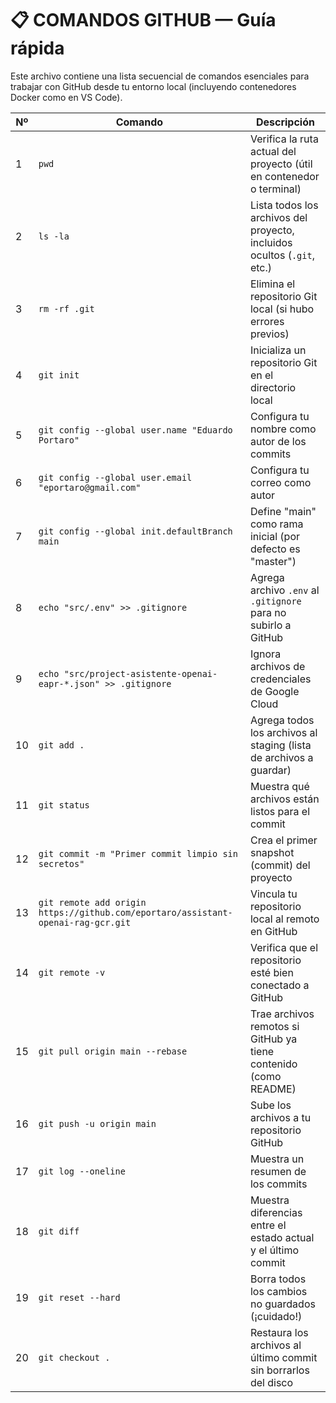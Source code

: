 # 📋 COMANDOS GITHUB — Guía rápida

Este archivo contiene una lista secuencial de comandos esenciales para trabajar con GitHub desde tu entorno local (incluyendo contenedores Docker como en VS Code).

| Nº  | Comando                                                                 | Descripción                                                              |
|-----|-------------------------------------------------------------------------|---------------------------------------------------------------------------|
| 1   | `pwd`                                                                   | Verifica la ruta actual del proyecto (útil en contenedor o terminal)     |
| 2   | `ls -la`                                                                | Lista todos los archivos del proyecto, incluidos ocultos (`.git`, etc.)  |
| 3   | `rm -rf .git`                                                           | Elimina el repositorio Git local (si hubo errores previos)               |
| 4   | `git init`                                                              | Inicializa un repositorio Git en el directorio local                     |
| 5   | `git config --global user.name "Eduardo Portaro"`                      | Configura tu nombre como autor de los commits                            |
| 6   | `git config --global user.email "eportaro@gmail.com"`                  | Configura tu correo como autor                                           |
| 7   | `git config --global init.defaultBranch main`                          | Define "main" como rama inicial (por defecto es "master")                |
| 8   | `echo "src/.env" >> .gitignore`                                        | Agrega archivo `.env` al `.gitignore` para no subirlo a GitHub           |
| 9   | `echo "src/project-asistente-openai-eapr-*.json" >> .gitignore`       | Ignora archivos de credenciales de Google Cloud                          |
| 10  | `git add .`                                                             | Agrega todos los archivos al staging (lista de archivos a guardar)       |
| 11  | `git status`                                                            | Muestra qué archivos están listos para el commit                         |
| 12  | `git commit -m "Primer commit limpio sin secretos"`                   | Crea el primer snapshot (commit) del proyecto                            |
| 13  | `git remote add origin https://github.com/eportaro/assistant-openai-rag-gcr.git` | Vincula tu repositorio local al remoto en GitHub              |
| 14  | `git remote -v`                                                         | Verifica que el repositorio esté bien conectado a GitHub                 |
| 15  | `git pull origin main --rebase`                                        | Trae archivos remotos si GitHub ya tiene contenido (como README)         |
| 16  | `git push -u origin main`                                              | Sube los archivos a tu repositorio GitHub                                |
| 17  | `git log --oneline`                                                    | Muestra un resumen de los commits                                        |
| 18  | `git diff`                                                              | Muestra diferencias entre el estado actual y el último commit            |
| 19  | `git reset --hard`                                                     | Borra todos los cambios no guardados (¡cuidado!)                         |
| 20  | `git checkout .`                                                       | Restaura los archivos al último commit sin borrarlos del disco           |
